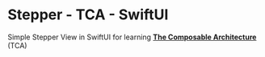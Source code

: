 # Stepper - TCA - SwiftUI
Simple Stepper View in SwiftUI for learning **[The Composable Architecture](https://github.com/pointfreeco/swift-composable-architecture#the-composable-architecture)** (TCA)
